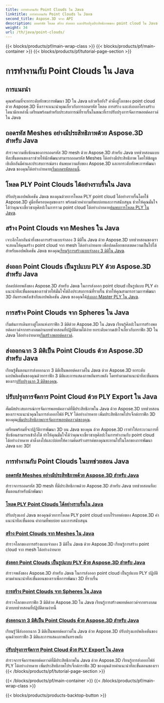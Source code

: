 ```yaml
---
title: การทำงานกับ Point Clouds ใน Java
linktitle: การทำงานกับ Point Clouds ใน Java
second_title: Aspose.3D จาวา API
description: ถอดรหัส โหลด สร้าง ส่งออก และปรับปรุงประสิทธิภาพของ point cloud ใน Java ได้อย่างง่ายดายด้วยบทช่วยสอน Aspose.3D พัฒนาทักษะการพัฒนา 3D ของคุณทีละขั้นตอน
weight: 34
url: /th/java/point-clouds/
---
```


{{< blocks/products/pf/main-wrap-class >}}
{{< blocks/products/pf/main-container >}}
{{< blocks/products/pf/tutorial-page-section >}}

# การทำงานกับ Point Clouds ใน Java


## การแนะนำ

คุณพร้อมที่จะยกระดับทักษะการพัฒนา 3D ใน Java แล้วหรือยัง? ดำดิ่งสู่โลกของ point cloud ด้วย Aspose.3D ซึ่งเราจะแนะนำคุณเกี่ยวกับการถอดรหัส โหลด การสร้าง และส่งออกโครงสร้างไดนามิกเหล่านี้ เตรียมพร้อมสำหรับประสบการณ์ที่ราบรื่นในขณะที่เราปรับปรุงการจัดการพอยต์คลาวด์ใน Java

## ถอดรหัส Meshes อย่างมีประสิทธิภาพด้วย Aspose.3D สำหรับ Java
 สำรวจความซับซ้อนของการถอดรหัส 3D mesh ด้วย Aspose.3D สำหรับ Java บทช่วยสอนแบบทีละขั้นตอนของเราช่วยให้นักพัฒนาสามารถถอดรหัส Meshes ได้อย่างมีประสิทธิภาพ โดยให้ข้อมูลเชิงลึกอันมีค่าและประสบการณ์ตรง ค้นพบความลับของ Aspose.3D และยกระดับทักษะการพัฒนา Java ของคุณได้อย่างง่ายดาย[เริ่มถอดรหัสตอนนี้](./decode-meshes-java/).

## โหลด PLY Point Clouds ได้อย่างราบรื่นใน Java
 ปรับปรุงแอปพลิเคชัน Java ของคุณด้วยการโหลด PLY point cloud ได้อย่างราบรื่นโดยใช้ Aspose.3D คู่มือที่ครอบคลุมของเรา พร้อมด้วยคำถามที่พบบ่อยและการสนับสนุน ช่วยให้คุณมั่นใจได้ว่าคุณจะเชี่ยวชาญศิลปะในการรวม point cloud ได้อย่างง่ายดาย[ค้นพบการโหลด PLY ใน Java](./load-ply-point-clouds-java/).

## สร้าง Point Clouds จาก Meshes ใน Java
เจาะลึกโลกอันน่าทึ่งของการสร้างแบบจำลอง 3 มิติใน Java ด้วย Aspose.3D บทช่วยสอนของเราจะสอนให้คุณสร้าง point cloud จาก mesh ได้อย่างง่ายดาย เพื่อปลดล็อกขอบเขตความเป็นไปได้สำหรับแอปพลิเคชัน Java ของคุณ[เรียนรู้การสร้างแบบจำลอง 3 มิติใน Java](./create-point-clouds-java/).

## ส่งออก Point Clouds เป็นรูปแบบ PLY ด้วย Aspose.3D สำหรับ Java
 ปลดปล่อยพลังของ Aspose.3D สำหรับ Java ในการส่งออก point cloud เป็นรูปแบบ PLY คำแนะนำทีละขั้นตอนของเราช่วยให้มั่นใจได้ถึงประสบการณ์ที่ราบรื่น ช่วยให้คุณสามารถรวมการพัฒนา 3D อันทรงพลังเข้ากับแอปพลิเคชัน Java ของคุณได้[ส่งออก Master PLY ใน Java](./export-point-clouds-ply-java/).

## การสร้าง Point Clouds จาก Spheres ใน Java
 เริ่มต้นการเดินทางสู่โลกแห่งกราฟิก 3 มิติด้วย Aspose.3D ใน Java เรียนรู้ศิลปะในการสร้างพอยต์คลาวด์จากทรงกลมผ่านบทช่วยสอนที่ปฏิบัติตามได้ง่าย ยกระดับความเข้าใจเกี่ยวกับกราฟิก 3D ใน Java ได้อย่างง่ายดาย[เริ่มสร้างพอยต์คลาวด์](./generate-point-clouds-spheres-java/).

## ส่งออกฉาก 3 มิติเป็น Point Clouds ด้วย Aspose.3D สำหรับ Java
เรียนรู้ขั้นตอนการส่งออกฉาก 3 มิติเป็นพอยต์คลาวด์ใน Java ด้วย Aspose.3D ยกระดับแอปพลิเคชันของคุณด้วยกราฟิก 3 มิติและการแสดงภาพอันทรงพลัง โดยทำตามคำแนะนำทีละขั้นตอนของเรา[ปรับปรุงฉาก 3 มิติของคุณ](./export-3d-scenes-point-clouds-java/).

## ปรับปรุงการจัดการ Point Cloud ด้วย PLY Export ใน Java
 สัมผัสประสบการณ์การจัดการพอยต์คลาวด์ที่มีประสิทธิภาพใน Java ด้วย Aspose.3D บทช่วยสอนของเราจะแนะนำคุณในการส่งออกไฟล์ PLY ได้อย่างง่ายดาย เพิ่มประสิทธิภาพโปรเจ็กต์กราฟิก 3D ของคุณ[เพิ่มประสิทธิภาพการจัดการพอยต์คลาวด์ของคุณ](./ply-export-point-clouds-java/).

เตรียมพร้อมที่จะปฏิวัติการพัฒนา 3D บน Java ของคุณ ด้วย Aspose.3D เราทำให้กระบวนการที่ซับซ้อนสามารถเข้าถึงได้ ทำให้คุณมั่นใจได้ว่าคุณจะเชี่ยวชาญศิลปะในการทำงานกับ point cloud ได้อย่างง่ายดาย ดำดิ่งลงไปและปล่อยให้ความคิดสร้างสรรค์ของคุณทะยานไปในโลกของการพัฒนา Java และ 3D!
## การทำงานกับ Point Clouds ในบทช่วยสอน Java
### [ถอดรหัส Meshes อย่างมีประสิทธิภาพด้วย Aspose.3D สำหรับ Java](./decode-meshes-java/)
สำรวจการถอดรหัส 3D mesh ที่มีประสิทธิภาพด้วย Aspose.3D สำหรับ Java บทช่วยสอนทีละขั้นตอนสำหรับนักพัฒนา
### [โหลด PLY Point Clouds ได้อย่างราบรื่นใน Java](./load-ply-point-clouds-java/)
ปรับปรุงแอป Java ของคุณด้วยการโหลด PLY point cloud แบบไร้รอยต่อของ Aspose.3D คำแนะนำทีละขั้นตอน คำถามที่พบบ่อย และการสนับสนุน
### [สร้าง Point Clouds จาก Meshes ใน Java](./create-point-clouds-java/)
สำรวจโลกของการสร้างแบบจำลอง 3 มิติใน Java ด้วย Aspose.3D เรียนรู้การสร้าง point cloud จาก mesh ได้อย่างง่ายดาย
### [ส่งออก Point Clouds เป็นรูปแบบ PLY ด้วย Aspose.3D สำหรับ Java](./export-point-clouds-ply-java/)
สำรวจพลังของ Aspose.3D สำหรับ Java ในการส่งออก point cloud เป็นรูปแบบ PLY ปฏิบัติตามคำแนะนำทีละขั้นตอนของเราเพื่อการพัฒนา 3D ที่ราบรื่น
### [การสร้าง Point Clouds จาก Spheres ใน Java](./generate-point-clouds-spheres-java/)
สำรวจโลกของกราฟิก 3 มิติด้วย Aspose.3D ใน Java เรียนรู้การสร้างพอยต์คลาวด์จากทรงกลมด้วยบทช่วยสอนที่ปฏิบัติตามง่ายนี้
### [ส่งออกฉาก 3 มิติเป็น Point Clouds ด้วย Aspose.3D สำหรับ Java](./export-3d-scenes-point-clouds-java/)
เรียนรู้วิธีส่งออกฉาก 3 มิติเป็นพอยต์คลาวด์ใน Java ด้วย Aspose.3D ปรับปรุงแอปพลิเคชันของคุณด้วยกราฟิก 3 มิติและการแสดงภาพอันทรงพลัง
### [ปรับปรุงการจัดการ Point Cloud ด้วย PLY Export ใน Java](./ply-export-point-clouds-java/)
สำรวจการจัดการพอยต์คลาวด์ที่มีประสิทธิภาพใน Java ด้วย Aspose.3D เรียนรู้การส่งออกไฟล์ PLY ได้อย่างง่ายดาย เพิ่มประสิทธิภาพโปรเจ็กต์กราฟิก 3D ของคุณด้วยคำแนะนำทีละขั้นตอนของเรา
{{< /blocks/products/pf/tutorial-page-section >}}

{{< /blocks/products/pf/main-container >}}
{{< /blocks/products/pf/main-wrap-class >}}

{{< blocks/products/products-backtop-button >}}
